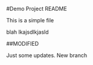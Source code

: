 #Demo Project README

This is a simple file

blah lkajsdlkjasld

##MODIFIED

Just some updates. New branch